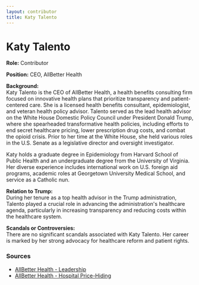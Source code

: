 ```yaml
---
layout: contributor  
title: Katy Talento
---
```


# Katy Talento

**Role:** Contributor

**Position:** CEO, AllBetter Health

**Background:**  
Katy Talento is the CEO of AllBetter Health, a health benefits consulting firm focused on innovative health plans that prioritize transparency and patient-centered care. She is a licensed health benefits consultant, epidemiologist, and veteran health policy advisor. Talento served as the lead health advisor on the White House Domestic Policy Council under President Donald Trump, where she spearheaded transformative health policies, including efforts to end secret healthcare pricing, lower prescription drug costs, and combat the opioid crisis. Prior to her time at the White House, she held various roles in the U.S. Senate as a legislative director and oversight investigator.

Katy holds a graduate degree in Epidemiology from Harvard School of Public Health and an undergraduate degree from the University of Virginia. Her diverse experience includes international work on U.S. foreign aid programs, academic roles at Georgetown University Medical School, and service as a Catholic nun.

**Relation to Trump:**  
During her tenure as a top health advisor in the Trump administration, Talento played a crucial role in advancing the administration's healthcare agenda, particularly in increasing transparency and reducing costs within the healthcare system.

**Scandals or Controversies:**  
There are no significant scandals associated with Katy Talento. Her career is marked by her strong advocacy for healthcare reform and patient rights.

### Sources
- [AllBetter Health - Leadership](https://allbetter.health/leadership-all-better/)
- [AllBetter Health - Hospital Price-Hiding](https://allbetter.health/talento-talks-about-hospital-price-hiding-with-heartland-institute/)
